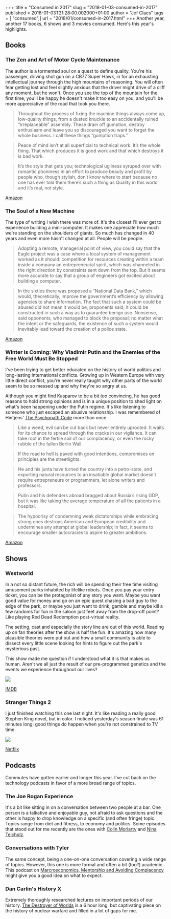 +++
title = "Consumed in 2017"
slug = "2018-01-03-consumed-in-2017"
published = 2018-01-03T21:28:00.002000+01:00
author = "Jef Claes"
tags = [ "consumed",]
url = "2018/01/consumed-in-2017.html"
+++
Another year, another 17 books, 6 shows and 3 movies consumed. Here's
this year's highlights.

## Books

### The Zen and Art of Motor Cycle Maintenance

The author is a tormented soul on a quest to define quality. You're his
passenger, driving shot gun on a CB77 Super Hawk, in for an exhausting
intellectual journey through the high mountains of reasoning. You will
often fear getting lost and feel slightly anxious that the driver might
drive of a cliff any moment, but he won't. Once you see the top of the
mountain for the first time, you'll be happy he doesn't make it too easy
on you, and you'll be more appreciative of the road that took you there.

> Throughout the process of fixing the machine things always come up,
> low-quality things, from a dusted knuckle to an accidentally ruined
> “irreplaceable” assembly. These drain off gumption, destroy enthusiasm
> and leave you so discouraged you want to forget the whole business. I
> call these things “gumption traps.” 

> Peace of mind isn’t at all superficial to technical work. It’s the
> whole thing. That which produces it is good work and that which
> destroys it is bad work. 

> It’s the style that gets you; technological ugliness syruped over with
> romantic phoniness in an effort to produce beauty and profit by people
> who, though stylish, don’t know where to start because no one has ever
> told them there’s such a thing as Quality in this world and it’s real,
> not style.

[Amazon](https://www.amazon.com/gp/product/0060589469/ref=as_li_qf_sp_asin_il_tl?ie=UTF8&tag=diofanedebyje-20&camp=1789&creative=9325&linkCode=as2&creativeASIN=0060589469&linkId=38a657fd4701b9259f0dd3e486d51045)  
  
### The Soul of a New Machine

The type of writing I wish there was more of. It's the closest I'll ever
get to experience building a mini-computer. It makes one appreciate how
much we're standing on the shoulders of giants. So much has changed in
40 years and even more hasn't changed at all. People will be people.  

> Adopting a remote, managerial point of view, you could say that the
> Eagle project was a case where a local system of management worked as
> it should: competition for resources creating within a team inside a
> company an entrepreneurial spirit, which was channeled in the right
> direction by constraints sent down from the top. But it seems more
> accurate to say that a group of engineers got excited about building a
> computer. 

> In the sixties there was proposed a “National Data Bank,” which would,
> theoretically, improve the government’s efficiency by allowing
> agencies to share information. The fact that such a system could be
> abused did not mean it would be, proponents said; it could be
> constructed in such a way as to guarantee benign use. Nonsense, said
> opponents, who managed to block the proposal; no matter what the
> intent or the safeguards, the existence of such a system would
> inevitably lead toward the creation of a police state.

[Amazon](https://www.amazon.com/gp/product/0316491977/ref=as_li_qf_sp_asin_il_tl?ie=UTF8&tag=diofanedebyje-20&camp=1789&creative=9325&linkCode=as2&creativeASIN=0316491977&linkId=a467823d00576c3c9683dcf515188781)  
  
### Winter is Coming: Why Vladimir Putin and the Enemies of the Free World Must Be Stopped  

I've been trying to get better educated on the history of world
politics and long-lasting international conflicts. Growing up in Western
Europe with very little direct conflict, you're never really taught why
other parts of the world seem to be so messed up and why they're so
angry at us.  
  
Although you might find Kasparov to be a bit *too* convincing, he has
good reasons to hold strong opinions and is in a unique position to shed
light on what's been happening under the Putin regime. It's like
listening to someone who just escaped an abusive relationship. I was
remembered of Hintjens' [The Psychopath
Code](https://www.amazon.com/gp/product/1514342022/ref=as_li_qf_sp_asin_il_tl?ie=UTF8&tag=diofanedebyje-20&camp=1789&creative=9325&linkCode=as2&creativeASIN=1514342022&linkId=d4389546b4a3f69246ef5b49d3beed13)
more than once.  

> Like a weed, evil can be cut back but never entirely uprooted. It
> waits for its chance to spread through the cracks in our vigilance. It
> can take root in the fertile soil of our complacency, or even the
> rocky rubble of the fallen Berlin Wall. 

> If the road to hell is paved with good intentions, compromises on
> principles are the streetlights. 

> He and his junta have turned the country into a petro-state, and
> exporting natural resources to an insatiable global market doesn’t
> require entrepreneurs or programmers, let alone writers and
> professors. 

> Putin and his defenders abroad bragged about Russia’s rising GDP, but
> it was like taking the average temperature of all the patients in a
> hospital. 

> The hypocrisy of condemning weak dictatorships while embracing strong
> ones destroys American and European credibility and undermines any
> attempt at global leadership; in fact, it seems to encourage smaller
> autocracies to aspire to greater ambitions.

[Amazon](https://www.amazon.com/gp/product/1610397193/ref=as_li_qf_sp_asin_il_tl?ie=UTF8&tag=diofanedebyje-20&camp=1789&creative=9325&linkCode=as2&creativeASIN=1610397193&linkId=8cfe9da4e80d07c4aa706a1934842b7e)  
  
## Shows

### Westworld

In a not so distant future, the rich will be spending their free time
visiting amusement parks inhabited by lifelike robots. Once you pay your
entry ticket, you can be the protagonist of any story you want. Maybe
you want good value for money and go on an epic quest chasing a bad guy
to the edge of the park, or maybe you just want to drink, gamble and
maybe kill a few randoms for fun in the saloon just feet away from the
drop-off point? Like playing Red Dead Redemption post-virtual reality.  
  
The setting, cast and especially the story line are out of this world.
Reading up on fan theories after the show is half the fun. It's amazing
how many plausible theories were put out and how a small community is
able to dissect every little scene looking for hints to figure out the
park's mysterious past.  
  
This show made me question if I understood what it is that makes us
human. Aren't we all just the result of our pre-programmed genetics and
the events we experience throughout our lives?  
  
[![](/post/images/thumbnails/2018-01-03-consumed-in-2017-ww.jpg)](/post/images/2018-01-03-consumed-in-2017-ww.jpg)
  
[IMDB](http://www.imdb.com/title/tt0475784/?ref_=nv_sr_1)  
  
### Stranger Things 2  
 
I just finished watching this one last night. It's like reading a
really good Stephen King novel, but in color. I noticed yesterday's
season finale was 61 minutes long; good things do happen when you're not
constrained to TV time.  
  
[![](/post/images/thumbnails/2018-01-03-consumed-in-2017-st.jpg)](/post/images/2018-01-03-consumed-in-2017-st.jpg)

[Netflix](https://www.netflix.com/be/title/80057281)  
  
## Podcasts

Commutes have gotten earlier and longer this year. I've cut back on the
technology podcasts in favor of a more broad range of topics.  
  
### The Joe Rogan Experience
 
It's a bit like sitting in on a conversation between two people at a
bar. One person is a talkative and enjoyable guy, not afraid to ask
questions and the other is happy to drop knowledge on a specific (and
often fringe) topic. Topics range from diet and fitness, to economy and
politics. Some episodes that stood out for me recently are the ones with
[Colin Moriarty](http://podcasts.joerogan.net/podcasts/colin-moriarty-3)
and [Nina
Teicholz](http://podcasts.joerogan.net/podcasts/nina-teicholz).

### Conversations with Tyler

The same concept, being a one-on-one conversation covering a wide
range of topics. However, this one is more formal and often a bit (too?)
academic. This podcast on [Marcroeconomics, Mentorship and Avoiding
Complacency](https://medium.com/conversations-with-tyler/tyler-cowen-larry-summers-blog-secular-stagnation-twitter-421a69ed84c8)
might give you a good idea on what to expect.  
  
### Dan Carlin's History X  
  
Extremely thoroughly researched lectures on important periods of our
history. [The Destroyer of
Worlds](http://www.dancarlin.com/hardcore-history-59-the-destroyer-of-worlds/)
is a 6 hour long, but captivating piece on the history of nuclear
warfare and filled in a lot of gaps for me.